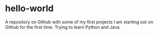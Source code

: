 # hello-world
A repository on Github with some of my first projects
I am starting out on Github for the first time. Trying to learn Python and Java. 
